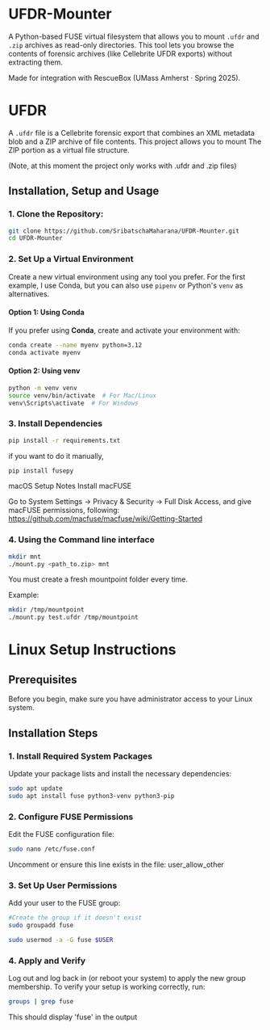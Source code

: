 # UFDR-Mounter


A Python-based FUSE virtual filesystem that allows you to mount `.ufdr` and `.zip` archives as read-only directories. This tool lets you browse the contents of forensic archives (like Cellebrite UFDR exports) without extracting them.

Made for integration with RescueBox (UMass Amherst · Spring 2025).

# UFDR

A `.ufdr` file is a Cellebrite forensic export that combines an XML metadata blob and a ZIP archive of file contents. This project allows you to mount The ZIP portion as a virtual file structure.

(Note, at this moment the project only works with .ufdr and .zip files)

## Installation, Setup and Usage

### 1. Clone the Repository:
```bash
git clone https://github.com/SribatschaMaharana/UFDR-Mounter.git
cd UFDR-Mounter
```

### 2. Set Up a Virtual Environment
Create a new virtual environment using any tool you prefer. For the first example, I use Conda, but you can also use `pipenv` or Python's `venv` as alternatives.

#### Option 1: Using Conda

If you prefer using **Conda**, create and activate your environment with:

```bash
conda create --name myenv python=3.12
conda activate myenv
```

#### Option 2: Using venv
```bash
python -m venv venv
source venv/bin/activate  # For Mac/Linux
venv\Scripts\activate  # For Windows
```

### 3. Install Dependencies
```bash
pip install -r requirements.txt
```
if you want to do it manually, 
```bash
pip install fusepy
```

macOS Setup Notes
Install macFUSE

Go to System Settings → Privacy & Security → Full Disk Access, and give macFUSE permissions, following: https://github.com/macfuse/macfuse/wiki/Getting-Started


### 4. Using the Command line interface

```bash
mkdir mnt
./mount.py <path_to.zip> mnt
```
You must create a fresh mountpoint folder every time.

Example:

```bash
mkdir /tmp/mountpoint
./mount.py test.ufdr /tmp/mountpoint
```

# Linux Setup Instructions

## Prerequisites

Before you begin, make sure you have administrator access to your Linux system.

## Installation Steps

### 1. Install Required System Packages

Update your package lists and install the necessary dependencies:

```bash
sudo apt update
sudo apt install fuse python3-venv python3-pip
```

### 2. Configure FUSE Permissions

Edit the FUSE configuration file:
```bash
sudo nano /etc/fuse.conf
```
Uncomment or ensure this line exists in the file:
user_allow_other

### 3. Set Up User Permissions
Add your user to the FUSE group:

```bash
#Create the group if it doesn't exist
sudo groupadd fuse

sudo usermod -a -G fuse $USER
```
### 4. Apply and Verify
Log out and log back in (or reboot your system) to apply the new group membership.
To verify your setup is working correctly, run:
```bash
groups | grep fuse
```
This should display 'fuse' in the output 

